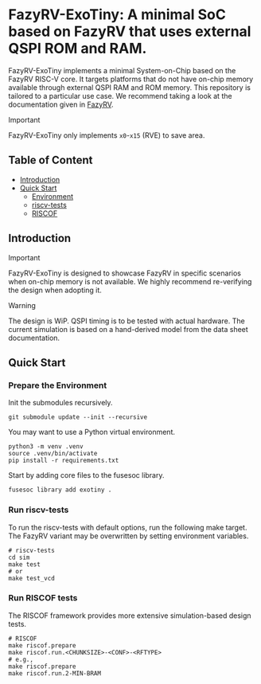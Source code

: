 # FazyRV-ExoTiny: A minimal SoC based on FazyRV that uses external QSPI ROM and RAM.

FazyRV-ExoTiny implements a minimal System-on-Chip based on the FazyRV RISC-V core. It targets platforms that do not have on-chip memory available through external QSPI RAM and ROM memory. This repository is tailored to a particular use case. We recommend taking a look at the documentation given in [FazyRV](https://github.com/meiniKi/fazyrv).

> [!IMPORTANT]  
> FazyRV-ExoTiny only implements `x0`-`x15` (RVE) to save area.

## Table of Content
- [Introduction](#intro)
- [Quick Start](#quick)
  - [Environment](#env)
  - [riscv-tests](#riscvtests)
  - [RISCOF](#riscof)

## Introduction <a name="intro"></a>

> [!IMPORTANT]  
> FazyRV-ExoTiny is designed to showcase FazyRV in specific scenarios when on-chip memory is not available. We highly recommend re-verifying the design when adopting it. 

> [!WARNING]  
> The design is WiP. QSPI timing is to be tested with actual hardware. The current simulation is based on a hand-derived model from the data sheet documentation.

## Quick Start <a name="quick"></a>

### Prepare the Environment <a name="env"></a>

Init the submodules recursively.

```shell
git submodule update --init --recursive
```

You may want to use a Python virtual environment.

```shell
python3 -m venv .venv
source .venv/bin/activate
pip install -r requirements.txt
```

Start by adding core files to the fusesoc library.

```shell
fusesoc library add exotiny .
```

### Run riscv-tests <a name="riscvtests"></a>

To run the riscv-tests with default options, run the following make target. The FazyRV variant may be overwritten by setting environment variables.

```shell
# riscv-tests
cd sim
make test
# or
make test_vcd
```

### Run RISCOF tests <a name="riscof"></a>

The RISCOF framework provides more extensive simulation-based design tests.

```shell
# RISCOF
make riscof.prepare
make riscof.run.<CHUNKSIZE>-<CONF>-<RFTYPE>
# e.g.,
make riscof.prepare
make riscof.run.2-MIN-BRAM
```

